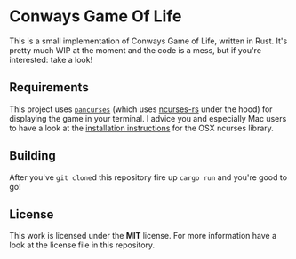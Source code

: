 # Conways Game Of Life

This is a small implementation of Conways Game of Life, written in Rust.
It's pretty much WIP at the moment and the code is a mess, but if you're interested: take a look!


## Requirements

This project uses [`pancurses`](https://github.com/ihalila/pancurses) (which uses [ncurses-rs](https://github.com/jeaye/ncurses-rs) under the hood) for displaying the game in your terminal. I advice you and especially Mac users to have a look at the [installation instructions](https://github.com/jeaye/ncurses-rs#building) for the OSX ncurses library.

## Building
After you've `git clone`d this repository fire up `cargo run` and you're good to go!


## License
This work is licensed under the **MIT** license. For more information have a look at the license file in this repository.
